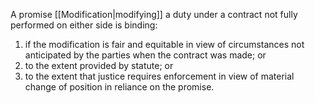 A promise [[Modification|modifying]] a duty under a contract not fully performed on either side is binding:
1.  if the modification is fair and equitable in view of circumstances not anticipated by the parties when the contract was made; or
2.  to the extent provided by statute; or
3.  to the extent that justice requires enforcement in view of material change of position in reliance on the promise.